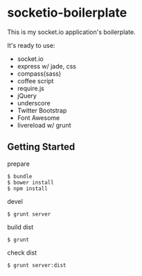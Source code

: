 socketio-boilerplate
===========

This is my socket.io application's boilerplate.

It's ready to use:

- socket.io
- express w/ jade, css
- compass(sass)
- coffee script
- require.js
- jQuery
- underscore
- Twitter Bootstrap
- Font Awesome
- livereload w/ grunt

Getting Started
-------------

prepare

    $ bundle
    $ bower install
    $ npm install

devel

    $ grunt server

build dist

    $ grunt

check dist

    $ grunt server:dist
